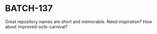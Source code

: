 # BATCH-137
Great repository names are short and memorable. Need inspiration? How about improved-octo-carnival?
